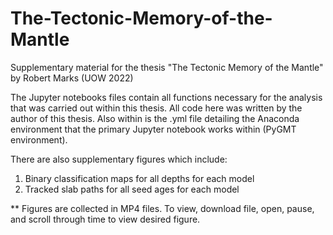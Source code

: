 # The-Tectonic-Memory-of-the-Mantle
Supplementary material for the thesis "The Tectonic Memory of the Mantle" by Robert Marks (UOW 2022)


The Jupyter notebooks files contain all functions necessary for the analysis that was carried out within this thesis. All code here was written by the author of this thesis.
Also within is the .yml file detailing the Anaconda environment that the primary Jupyter notebook works within (PyGMT environment).

There are also supplementary figures which include:
1) Binary classification maps for all depths for each model
2) Tracked slab paths for all seed ages for each model

** Figures are collected in MP4 files. To view, download file, open, pause, and scroll through time to view desired figure.
